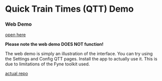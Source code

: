 # Quick Train Times (QTT) Demo

### Web Demo

[open here](ic1149.github.io/qtt-demo/index.html)

**Please note the web demo DOES NOT function!**

The web demo is simply an illustration of the interface. You can try using the Settings and Config QTT pages. Install the app to actually use it. This is due to limitations of the Fyne toolkit used.

[actual repo](https://github.com/ic1149/quicktraintimes)
